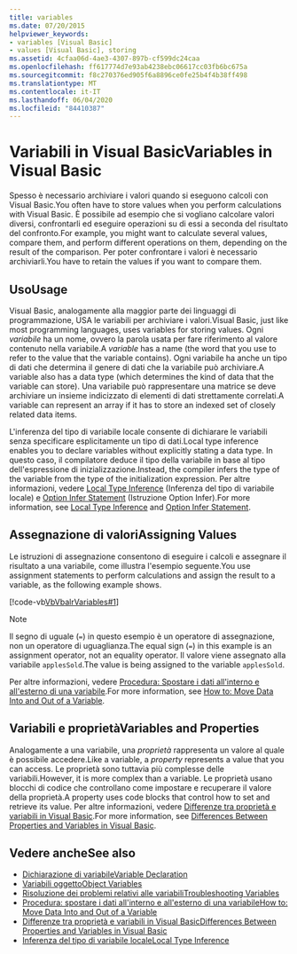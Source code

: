 ```yaml
---
title: variables
ms.date: 07/20/2015
helpviewer_keywords:
- variables [Visual Basic]
- values [Visual Basic], storing
ms.assetid: 4cfaa06d-4ae3-4307-897b-cf599dc24caa
ms.openlocfilehash: ff617774d7e93ab4238ebc06617cc03fb6bc675a
ms.sourcegitcommit: f8c270376ed905f6a8896ce0fe25b4f4b38ff498
ms.translationtype: MT
ms.contentlocale: it-IT
ms.lasthandoff: 06/04/2020
ms.locfileid: "84410387"
---
```

# <a name="variables-in-visual-basic"></a><span data-ttu-id="7e545-102">Variabili in Visual Basic</span><span class="sxs-lookup"><span data-stu-id="7e545-102">Variables in Visual Basic</span></span>
<span data-ttu-id="7e545-103">Spesso è necessario archiviare i valori quando si eseguono calcoli con Visual Basic.</span><span class="sxs-lookup"><span data-stu-id="7e545-103">You often have to store values when you perform calculations with Visual Basic.</span></span> <span data-ttu-id="7e545-104">È possibile ad esempio che si vogliano calcolare valori diversi, confrontarli ed eseguire operazioni su di essi a seconda del risultato del confronto.</span><span class="sxs-lookup"><span data-stu-id="7e545-104">For example, you might want to calculate several values, compare them, and perform different operations on them, depending on the result of the comparison.</span></span> <span data-ttu-id="7e545-105">Per poter confrontare i valori è necessario archiviarli.</span><span class="sxs-lookup"><span data-stu-id="7e545-105">You have to retain the values if you want to compare them.</span></span>  
  
## <a name="usage"></a><span data-ttu-id="7e545-106">Uso</span><span class="sxs-lookup"><span data-stu-id="7e545-106">Usage</span></span>  
 <span data-ttu-id="7e545-107">Visual Basic, analogamente alla maggior parte dei linguaggi di programmazione, USA le variabili per archiviare i valori.</span><span class="sxs-lookup"><span data-stu-id="7e545-107">Visual Basic, just like most programming languages, uses variables for storing values.</span></span> <span data-ttu-id="7e545-108">Ogni *variabile* ha un nome, ovvero la parola usata per fare riferimento al valore contenuto nella variabile.</span><span class="sxs-lookup"><span data-stu-id="7e545-108">A *variable* has a name (the word that you use to refer to the value that the variable contains).</span></span> <span data-ttu-id="7e545-109">Ogni variabile ha anche un tipo di dati che determina il genere di dati che la variabile può archiviare.</span><span class="sxs-lookup"><span data-stu-id="7e545-109">A variable also has a data type (which determines the kind of data that the variable can store).</span></span> <span data-ttu-id="7e545-110">Una variabile può rappresentare una matrice se deve archiviare un insieme indicizzato di elementi di dati strettamente correlati.</span><span class="sxs-lookup"><span data-stu-id="7e545-110">A variable can represent an array if it has to store an indexed set of closely related data items.</span></span>  
  
 <span data-ttu-id="7e545-111">L'inferenza del tipo di variabile locale consente di dichiarare le variabili senza specificare esplicitamente un tipo di dati.</span><span class="sxs-lookup"><span data-stu-id="7e545-111">Local type inference enables you to declare variables without explicitly stating a data type.</span></span> <span data-ttu-id="7e545-112">In questo caso, il compilatore deduce il tipo della variabile in base al tipo dell'espressione di inizializzazione.</span><span class="sxs-lookup"><span data-stu-id="7e545-112">Instead, the compiler infers the type of the variable from the type of the initialization expression.</span></span> <span data-ttu-id="7e545-113">Per altre informazioni, vedere [Local Type Inference](local-type-inference.md) (Inferenza del tipo di variabile locale) e [Option Infer Statement](../../../language-reference/statements/option-infer-statement.md) (Istruzione Option Infer).</span><span class="sxs-lookup"><span data-stu-id="7e545-113">For more information, see [Local Type Inference](local-type-inference.md) and [Option Infer Statement](../../../language-reference/statements/option-infer-statement.md).</span></span>  
  
## <a name="assigning-values"></a><span data-ttu-id="7e545-114">Assegnazione di valori</span><span class="sxs-lookup"><span data-stu-id="7e545-114">Assigning Values</span></span>  
 <span data-ttu-id="7e545-115">Le istruzioni di assegnazione consentono di eseguire i calcoli e assegnare il risultato a una variabile, come illustra l'esempio seguente.</span><span class="sxs-lookup"><span data-stu-id="7e545-115">You use assignment statements to perform calculations and assign the result to a variable, as the following example shows.</span></span>  
  
 [!code-vb[VbVbalrVariables#1](~/samples/snippets/visualbasic/VS_Snippets_VBCSharp/VbVbalrVariables/VB/Class1.vb#1)]  
  
> [!NOTE]
> <span data-ttu-id="7e545-116">Il segno di uguale (`=`) in questo esempio è un operatore di assegnazione, non un operatore di uguaglianza.</span><span class="sxs-lookup"><span data-stu-id="7e545-116">The equal sign (`=`) in this example is an assignment operator, not an equality operator.</span></span> <span data-ttu-id="7e545-117">Il valore viene assegnato alla variabile `applesSold`.</span><span class="sxs-lookup"><span data-stu-id="7e545-117">The value is being assigned to the variable `applesSold`.</span></span>  
  
 <span data-ttu-id="7e545-118">Per altre informazioni, vedere [Procedura: Spostare i dati all'interno e all'esterno di una variabile](how-to-move-data-into-and-out-of-a-variable.md).</span><span class="sxs-lookup"><span data-stu-id="7e545-118">For more information, see [How to: Move Data Into and Out of a Variable](how-to-move-data-into-and-out-of-a-variable.md).</span></span>  
  
## <a name="variables-and-properties"></a><span data-ttu-id="7e545-119">Variabili e proprietà</span><span class="sxs-lookup"><span data-stu-id="7e545-119">Variables and Properties</span></span>  
 <span data-ttu-id="7e545-120">Analogamente a una variabile, una *proprietà* rappresenta un valore al quale è possibile accedere.</span><span class="sxs-lookup"><span data-stu-id="7e545-120">Like a variable, a *property* represents a value that you can access.</span></span> <span data-ttu-id="7e545-121">Le proprietà sono tuttavia più complesse delle variabili.</span><span class="sxs-lookup"><span data-stu-id="7e545-121">However, it is more complex than a variable.</span></span> <span data-ttu-id="7e545-122">Le proprietà usano blocchi di codice che controllano come impostare e recuperare il valore della proprietà.</span><span class="sxs-lookup"><span data-stu-id="7e545-122">A property uses code blocks that control how to set and retrieve its value.</span></span> <span data-ttu-id="7e545-123">Per altre informazioni, vedere [Differenze tra proprietà e variabili in Visual Basic](../procedures/differences-between-properties-and-variables.md).</span><span class="sxs-lookup"><span data-stu-id="7e545-123">For more information, see [Differences Between Properties and Variables in Visual Basic](../procedures/differences-between-properties-and-variables.md).</span></span>  
  
## <a name="see-also"></a><span data-ttu-id="7e545-124">Vedere anche</span><span class="sxs-lookup"><span data-stu-id="7e545-124">See also</span></span>

- [<span data-ttu-id="7e545-125">Dichiarazione di variabile</span><span class="sxs-lookup"><span data-stu-id="7e545-125">Variable Declaration</span></span>](variable-declaration.md)
- [<span data-ttu-id="7e545-126">Variabili oggetto</span><span class="sxs-lookup"><span data-stu-id="7e545-126">Object Variables</span></span>](object-variables.md)
- [<span data-ttu-id="7e545-127">Risoluzione dei problemi relativi alle variabili</span><span class="sxs-lookup"><span data-stu-id="7e545-127">Troubleshooting Variables</span></span>](troubleshooting-variables.md)
- [<span data-ttu-id="7e545-128">Procedura: spostare i dati all'interno e all'esterno di una variabile</span><span class="sxs-lookup"><span data-stu-id="7e545-128">How to: Move Data Into and Out of a Variable</span></span>](how-to-move-data-into-and-out-of-a-variable.md)
- [<span data-ttu-id="7e545-129">Differenze tra proprietà e variabili in Visual Basic</span><span class="sxs-lookup"><span data-stu-id="7e545-129">Differences Between Properties and Variables in Visual Basic</span></span>](../procedures/differences-between-properties-and-variables.md)
- [<span data-ttu-id="7e545-130">Inferenza del tipo di variabile locale</span><span class="sxs-lookup"><span data-stu-id="7e545-130">Local Type Inference</span></span>](local-type-inference.md)
